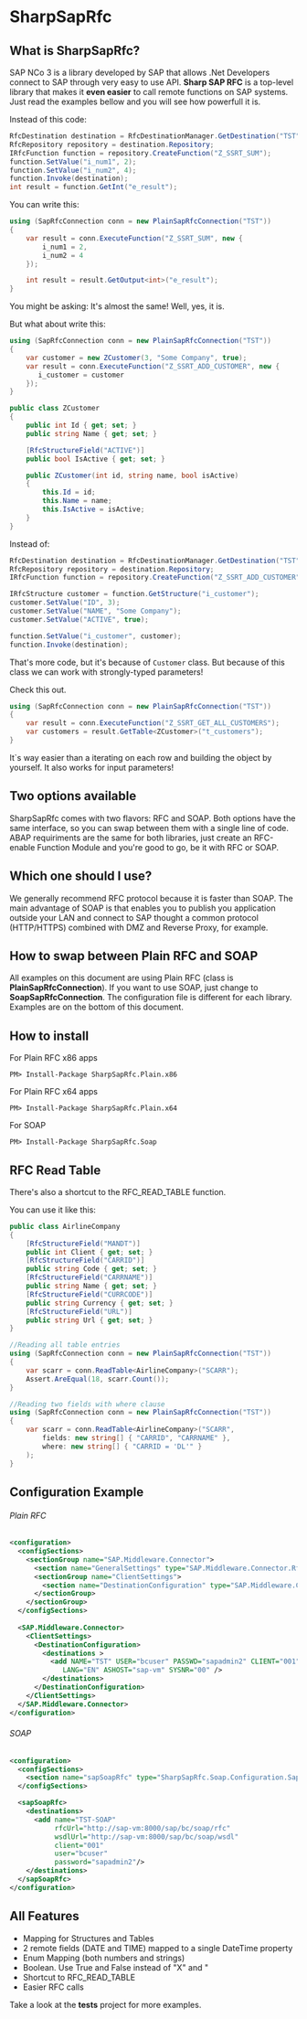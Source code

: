 SharpSapRfc
===========

## What is SharpSapRfc?
	
SAP NCo 3 is a library developed by SAP that allows .Net Developers connect to SAP through very easy to use API.
**Sharp SAP RFC** is a top-level library that makes it **even easier** to call remote functions on SAP systems. 
Just read the examples bellow and you will see how powerfull it is.

Instead of this code:

```C#
RfcDestination destination = RfcDestinationManager.GetDestination("TST");
RfcRepository repository = destination.Repository;
IRfcFunction function = repository.CreateFunction("Z_SSRT_SUM");
function.SetValue("i_num1", 2);
function.SetValue("i_num2", 4);
function.Invoke(destination);
int result = function.GetInt("e_result");
```

You can write this:

```C#
using (SapRfcConnection conn = new PlainSapRfcConnection("TST"))
{
    var result = conn.ExecuteFunction("Z_SSRT_SUM", new {
        i_num1 = 2,
        i_num2 = 4
    });

    int result = result.GetOutput<int>("e_result");
}
```

You might be asking: It's almost the same!
Well, yes, it is.

But what about write this:

```C#
using (SapRfcConnection conn = new PlainSapRfcConnection("TST"))
{
    var customer = new ZCustomer(3, "Some Company", true);
    var result = conn.ExecuteFunction("Z_SSRT_ADD_CUSTOMER", new {
       i_customer = customer
    });
}

public class ZCustomer
{
    public int Id { get; set; }
    public string Name { get; set; }

    [RfcStructureField("ACTIVE")]
    public bool IsActive { get; set; }

	public ZCustomer(int id, string name, bool isActive)
	{
		this.Id = id;
		this.Name = name;
		this.IsActive = isActive;
	}
}
```

Instead of:

```C#
RfcDestination destination = RfcDestinationManager.GetDestination("TST");
RfcRepository repository = destination.Repository;
IRfcFunction function = repository.CreateFunction("Z_SSRT_ADD_CUSTOMER");

IRfcStructure customer = function.GetStructure("i_customer");
customer.SetValue("ID", 3);
customer.SetValue("NAME", "Some Company");
customer.SetValue("ACTIVE", true);

function.SetValue("i_customer", customer);
function.Invoke(destination);
```

That's more code, but it's because of `Customer` class.
But because of this class we can work with strongly-typed parameters!

Check this out.

```C#
using (SapRfcConnection conn = new PlainSapRfcConnection("TST"))
{
    var result = conn.ExecuteFunction("Z_SSRT_GET_ALL_CUSTOMERS");
    var customers = result.GetTable<ZCustomer>("t_customers");
}
```

It`s way easier than a iterating on each row and building the object by yourself.
It also works for input parameters!

## Two options available

SharpSapRfc comes with two flavors: RFC and SOAP. Both options have the same interface, so you can swap between them with a single line of code. ABAP requiriments are the same for both libraries, just create an RFC-enable Function Module and you're good to go, be it with RFC or SOAP.

## Which one should I use?

We generally recommend RFC protocol because it is faster than SOAP. The main advantage of SOAP is that enables you to publish you application outside your LAN and connect to SAP thought a common protocol (HTTP/HTTPS) combined with DMZ and Reverse Proxy, for example. 

## How to swap between Plain RFC and SOAP

All examples on this document are using Plain RFC (class is **PlainSapRfcConnection**). If you want to use SOAP, just change to **SoapSapRfcConnection**. The configuration file is different for each library. Examples are on the bottom of this document.

## How to install

For Plain RFC x86 apps

	PM> Install-Package SharpSapRfc.Plain.x86
	
For Plain RFC x64 apps
	
	PM> Install-Package SharpSapRfc.Plain.x64

For SOAP

	PM> Install-Package SharpSapRfc.Soap


## RFC Read Table

There's also a shortcut to the RFC_READ_TABLE function.

You can use it like this:

```C#
public class AirlineCompany
{
	[RfcStructureField("MANDT")]
	public int Client { get; set; }
	[RfcStructureField("CARRID")]
	public string Code { get; set; }
	[RfcStructureField("CARRNAME")]
	public string Name { get; set; }
	[RfcStructureField("CURRCODE")]
	public string Currency { get; set; }
	[RfcStructureField("URL")]
	public string Url { get; set; }
}

//Reading all table entries
using (SapRfcConnection conn = new PlainSapRfcConnection("TST"))
{
    var scarr = conn.ReadTable<AirlineCompany>("SCARR");
    Assert.AreEqual(18, scarr.Count());
}

//Reading two fields with where clause
using (SapRfcConnection conn = new PlainSapRfcConnection("TST"))
{
    var scarr = conn.ReadTable<AirlineCompany>("SCARR", 
        fields: new string[] { "CARRID", "CARRNAME" }, 
        where: new string[] { "CARRID = 'DL'" }
    );
}
```

## Configuration Example

###### Plain RFC

```xml
<configuration>
  <configSections>
    <sectionGroup name="SAP.Middleware.Connector">
      <section name="GeneralSettings" type="SAP.Middleware.Connector.RfcGeneralConfiguration,sapnco" />
      <sectionGroup name="ClientSettings">
        <section name="DestinationConfiguration" type="SAP.Middleware.Connector.RfcDestinationConfiguration, sapnco"/>
      </sectionGroup>
    </sectionGroup>
  </configSections>
  
  <SAP.Middleware.Connector>
    <ClientSettings>
      <DestinationConfiguration>
        <destinations >
          <add NAME="TST" USER="bcuser" PASSWD="sapadmin2" CLIENT="001"
             LANG="EN" ASHOST="sap-vm" SYSNR="00" />
        </destinations>
      </DestinationConfiguration>
    </ClientSettings>
  </SAP.Middleware.Connector>
</configuration>
```


###### SOAP

```xml
<configuration>
  <configSections>
    <section name="sapSoapRfc" type="SharpSapRfc.Soap.Configuration.SapSoapRfcConfigurationSection, SharpSapRfc.Soap" />
  </configSections>

  <sapSoapRfc>
    <destinations>
      <add name="TST-SOAP" 
           rfcUrl="http://sap-vm:8000/sap/bc/soap/rfc"
           wsdlUrl="http://sap-vm:8000/sap/bc/soap/wsdl"
           client="001" 
           user="bcuser" 
           password="sapadmin2"/>
    </destinations>    
  </sapSoapRfc>
</configuration>
```

## All Features

- Mapping for Structures and Tables
- 2 remote fields (DATE and TIME) mapped to a single DateTime property
- Enum Mapping (both numbers and strings)
- Boolean. Use True and False instead of "X" and "
- Shortcut to RFC_READ_TABLE
- Easier RFC calls

Take a look at the **tests** project for more examples.
